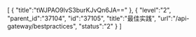 [
	{
		"title":"tWJPAO9lvS3burKJvQn6JA=="
	},
	{
		"level":"2",
		"parent_id":"37104",
		"id":"37105",
		"title":"最佳实践",
		"url":"/api-gateway/bestpractices",
		"status":"2"
	}
]